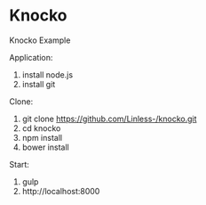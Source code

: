 # Knocko
Knocko Example

Application:
 1. install node.js
 2. install git

Clone:
 1. git clone https://github.com/Linless-/knocko.git
 2. cd knocko
 3. npm install
 4. bower install

Start:
 1. gulp
 2. http://localhost:8000
